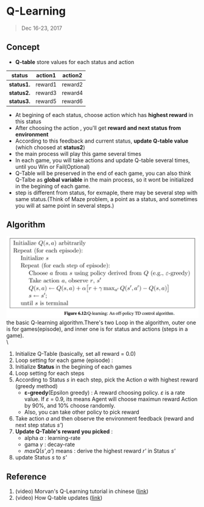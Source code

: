 # Q-Learning
> Dec 16-23, 2017

## Concept
- **Q-table** store values for each status and action

| status        | action1       | action2   |
| ------------- |:-------------:| :--------:|
| **status1.**  | reward1		|reward2	|
| **status2.**  | reward3       |reward4    |
| **status3.**  | reward5       |reward6    |

- At begining of each status, choose action which has **highest reward** in this status
- After choosing the action , you'll get **reward and next status from environment**
- According to this feedback and current status, **update Q-table value** (which choosed at **status2**)
- the main process will play this game several times
- In each game, you will take actions and update Q-table several times, until you Win or Fail(Optional)
- Q-Table will be preserved in the end of each game, you can also think Q-Talbe as **global variable** in the main process, so it wont be initialized in the begining of each game.
- step is different from status, for exmaple, there may be several step with same status.(Think of Maze problem, a point as a status, and sometimes you will at same point in several steps.)

## Algorithm
![algorithm](./source/Q-learning/QLearning_algo.png) \
the basic Q-learning algorithm.There's two Loop in the algorithm, outer one is for games(episode), and inner one is for status and actions (steps in a game). \
\
1. Initialize Q-Table (basically, set all reward = 0.0)
2. Loop setting for each game (episode) :
3. Initialize **Status** in the begining of each games
4. Loop setting for each steps
5. According to Status *s* in each step, pick the Action *a* with highest reward (greedy method)
	- **ε-greedy**(Epsilon greedy) : A reward choosing policy. *ε* is a rate value. If *ε* = 0.9, its means Agent will choose maximun reward Action by 90%, and 10% choose randomly.
	- Also, you can take other policy to pick reward
6. Take action *a* and then observe the environment feedback (reward and next step status *s'*)
7. **Update Q-Table's reward you picked** : 
	- alpha *α* : learning-rate
	- gama *γ* : decay-rate
	- *max*Q(*s'*,*a'*) means : derive the highest reward *r'* in Status *s'*
8. update Status *s* to *s'*

## Reference
1. (video) Morvan's Q-Learning tutorial in chinese ([link](https://morvanzhou.github.io/tutorials/machine-learning/reinforcement-learning/2-2-tabular-q1/))
2. (video) How Q-table updates ([link](https://www.youtube.com/watch?time_continue=207&v=qz_4kDieX64))